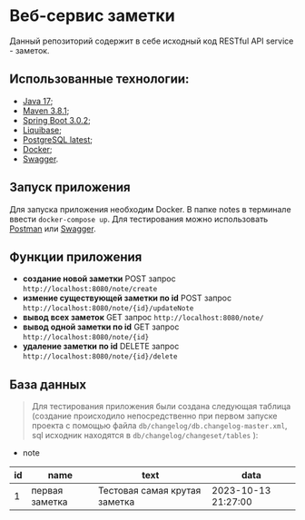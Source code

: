 # Веб-сервис заметки

Данный репозиторий содержит в себе исходный код RESTful API service - заметок.

## Использованные технологии:
- [Java 17](https://www.oracle.com/java/technologies/javase/jdk17-archive-downloads.html);
-  [Maven 3.8.1](https://maven.apache.org/download.cgi);
-   [Spring Boot 3.0.2](https://spring.io/projects/spring-boot);
-  [Liquibase](https://www.liquibase.org/);
- [PostgreSQL latest](https://www.postgresql.org/download/);
- [Docker](https://www.docker.com/);
- [Swagger](https://swagger.io/).

## Запуск приложения
Для запуска приложения необходим Docker. В папке notes в терминале ввести `docker-compose up`. Для тестирования можно использовать [Postman](https://www.postman.com/downloads/) или [Swagger](http://localhost:8080/swagger-ui/index.html).

## Функции приложения
- **создание новой заметки**
  POST запрос `http://localhost:8080/note/create`
- **измение существующей заметки по id**
  POST запрос `http://localhost:8080/note/{id}/updateNote`
- **вывод всех заметок**
  GET запрос `http://localhost:8080/note/`
- **вывод одной заметки по id**
  GET запрос `http://localhost:8080/note/{id}`
- **удаление заметки по id**
  DELETE запрос `http://localhost:8080/note/{id}/delete`

## База данных
> Для тестирования приложения были создана следующая таблица (создание происходило непосредственно при первом запуске проекта с помощью файла `db/changelog/db.changelog-master.xml`, sql исходник находятся в `db/changelog/changeset/tables` ):
- note

| id  | name           | text                          | data                |
|-----|----------------|-------------------------------|---------------------|
| 1   | первая заметка | Тестовая самая крутая заметка | 2023-10-13 21:27:00 |
